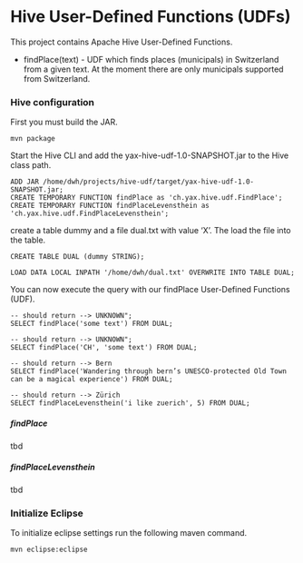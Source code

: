 Hive User-Defined Functions (UDFs)
========
This project contains Apache Hive User-Defined Functions.
+ findPlace(text) - UDF which finds places (municipals) in Switzerland from a given text. At the moment there are only municipals supported from Switzerland.



	

### Hive configuration

First you must build the JAR.

	mvn package
	
	
Start the Hive CLI and add the yax-hive-udf-1.0-SNAPSHOT.jar to the Hive class path.

	ADD JAR /home/dwh/projects/hive-udf/target/yax-hive-udf-1.0-SNAPSHOT.jar;
	CREATE TEMPORARY FUNCTION findPlace as 'ch.yax.hive.udf.FindPlace';
	CREATE TEMPORARY FUNCTION findPlaceLevensthein as 'ch.yax.hive.udf.FindPlaceLevensthein';

create a table dummy and a file dual.txt with value ‘X’. The load the file into the table.

	CREATE TABLE DUAL (dummy STRING);
	
	LOAD DATA LOCAL INPATH '/home/dwh/dual.txt' OVERWRITE INTO TABLE DUAL;

You can now execute the query with our findPlace User-Defined Functions (UDF).

	-- should return --> UNKNOWN";
	SELECT findPlace('some text') FROM DUAL; 

	-- should return --> UNKNOWN";
	SELECT findPlace('CH', 'some text') FROM DUAL;
	
	-- should return --> Bern
	SELECT findPlace('Wandering through bern’s UNESCO-protected Old Town can be a magical experience') FROM DUAL;
	
	-- should return --> Zürich
	SELECT findPlaceLevensthein('i like zuerich', 5) FROM DUAL;


	

##### findPlace

tbd

##### findPlaceLevensthein
tbd

	
### Initialize Eclipse
To initialize eclipse settings run the following maven command.

	mvn eclipse:eclipse